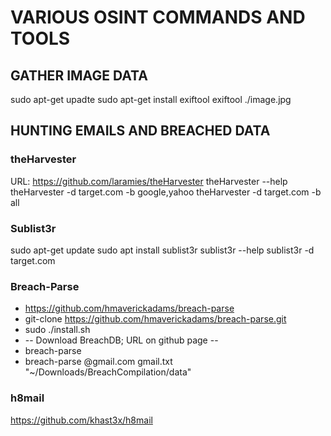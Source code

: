 # VARIOUS OSINT COMMANDS AND TOOLS

## GATHER IMAGE DATA
sudo apt-get upadte
sudo apt-get install exiftool
exiftool ./image.jpg

## HUNTING EMAILS AND BREACHED DATA

### theHarvester
URL: https://github.com/laramies/theHarvester
theHarvester --help
theHarvester -d target.com -b google,yahoo
theHarvester -d target.com -b all

### Sublist3r
sudo apt-get update
sudo apt install sublist3r
sublist3r --help
sublist3r -d target.com

### Breach-Parse
* https://github.com/hmaverickadams/breach-parse
* git-clone https://github.com/hmaverickadams/breach-parse.git
* sudo ./install.sh
*  -- Download BreachDB; URL on github page --
* breach-parse
* breach-parse @gmail.com gmail.txt "~/Downloads/BreachCompilation/data"

### h8mail
https://github.com/khast3x/h8mail
